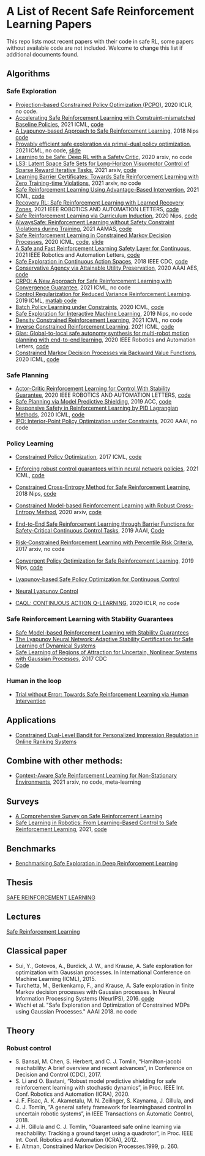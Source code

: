 # A List of Recent Safe Reinforcement Learning Papers
This repo lists most recent papers with their code in safe RL, some papers without available code are not included. Welcome to change this list if additional documents found.
## Algorithms
### Safe Exploration
- [Projection-based Constrained Policy Optimization (PCPO)](https://openreview.net/forum?id=M3NDrHEGyyO), 2020 ICLR, no code.
- [Accelerating Safe Reinforcement Learning with Constraint-mismatched Baseline Policies](https://proceedings.mlr.press/v139/yang21i.html), 2021 ICML, [code](https://sites.google.com/view/spacealgo)
- [A Lyapunov-based Approach to Safe Reinforcement Learning](https://arxiv.org/pdf/1805.07708.pdf), 2018 Nips
[code](https://github.com/befelix/safe_learning)
- [Provably efficient safe exploration via primal-dual policy optimization](http://proceedings.mlr.press/v130/ding21d/ding21d.pdf), 2021 ICML, no code, [slide](https://slideslive.com/s/dongsheng-ding-24136)
- [Learning to be Safe: Deep RL with a Safety Critic](https://arxiv.org/pdf/2010.14603.pdf), 2020 arxiv, no code
- [LS3: Latent Space Safe Sets for Long-Horizon Visuomotor Control of Sparse Reward Iterative Tasks](https://arxiv.org/pdf/2107.04775.pdf), 2021 arxiv, [code](https://github.com/albertwilcox/latent-space-safe-sets)
- [Learning Barrier Certificates: Towards Safe Reinforcement Learning with Zero Training-time Violations](https://arxiv.org/pdf/2108.01846.pdf), 2021 arxiv, no code
- [Safe Reinforcement Learning Using Advantage-Based Intervention](https://arxiv.org/abs/2106.09110), 2021 ICML, [code](https://github.com/nolanwagener/safe_rl) 
- [Recovery RL: Safe Reinforcement Learning with Learned Recovery Zones](https://arxiv.org/pdf/2010.15920.pdf), 2021 IEEE ROBOTICS AND AUTOMATION LETTERS, [code](https://github.com/abalakrishna123/recovery-rl)
- [Safe Reinforcement Learning via Curriculum Induction](https://paperswithcode.com/paper/safe-reinforcement-learning-via-curriculum), 2020 Nips, [code](https://github.com/zuzuba/CISR_NeurIPS20) 
- [AlwaysSafe: Reinforcement Learning without Safety Constraint Violations during Training](https://www.ifaamas.org/Proceedings/aamas2021/pdfs/p1226.pdf), 2021 AAMAS, [code](https://github.com/AlgTUDelft/AlwaysSafe)
- [Safe Reinforcement Learning in Constrained Markov Decision Processes](https://paperswithcode.com/paper/safe-reinforcement-learning-in-constrained), 2020 ICML, [code](https://github.com/akifumi-wachi-4/safe_near_optimal_mdp), [slide](https://icml.cc/media/icml-2020/Slides/5904.pdf)
- [A Safe and Fast Reinforcement Learning Safety Layer for Continuous](https://arxiv.org/abs/2011.08421), 2021 IEEE Robotics and Automation Letters, [code](https://github.com/roahmlab/reachability-based_trajectory_safeguard)
- [Safe Exploration in Continuous Action Spaces](https://arxiv.org/pdf/1801.08757.pdf),  2018 IEEE CDC, [code](https://github.com/AgrawalAmey/safe-explorer)
- [Conservative Agency via Attainable Utility Preservation](https://dl.acm.org/doi/abs/10.1145/3375627.3375851), 2020 AAAI AES, [code](https://github.com/alexander-turner/attainable-utility-preservation)
- [CRPO: A New Approach for Safe Reinforcement Learning with Convergence Guarantee](https://proceedings.mlr.press/v139/xu21a.html), 2021 ICML, no code 
- [Control Regularization for Reduced Variance Reinforcement Learning](http://proceedings.mlr.press/v97/cheng19a.html). 2019 ICML, [matlab code](https://github.com/rcheng805/CORE-RL)
- [Batch Policy Learning under Constraints](http://proceedings.mlr.press/v97/le19a.html), 2020 ICML, [code](https://github.com/clvoloshin/constrained_batch_policy_learning) 
- [Safe Exploration for Interactive Machine Learning](https://arxiv.org/abs/1910.13726), 2019 Nips, no code
- [Density Constrained Reinforcement Learning](http://proceedings.mlr.press/v139/qin21a.html), 2021 ICML, no code
- [Inverse Constrained Reinforcement Learning](https://arxiv.org/abs/2011.09999), 2021 ICML, [code](https://github.com/shehryar-malik/icrl)
- [Glas: Global-to-local safe autonomy synthesis for multi-robot motion planning with end-to-end learning](https://ieeexplore.ieee.org/abstract/document/9091314?casa_token=88NbMVeL7CoAAAAA:0LcjqPAgswvMtw1KhS2kN9m0TjwcOAc94XrPFfzUuKiKvYfFDHfHaC7I63CMvA_17-MWrTD8GUY), 2020 IEEE Robotics and Automation Letters,
[code](https://github.com/bpriviere/glas)
- [Constrained Markov Decision Processes via Backward Value Functions](http://proceedings.mlr.press/v119/satija20a.html), 2020 ICML, [code](https://github.com/hercky/cmdps_via_bvf)



### Safe Planning
- [Actor-Critic Reinforcement Learning for Control With Stability Guarantee](file:///Users/huiliangzhang/Downloads/09146733.pdf), 2020 IEEE ROBOTICS AND AUTOMATION LETTERS, 
[code](https://github.com/hithmh/Actor-critic-with-stability-guarantee)
- [Safe Planning via Model Predictive Shielding](https://arxiv.org/pdf/1905.10691.pdf), 2019 ACC, [code](https://github.com/obastani/model-predictive-shielding)
- [Responsive Safety in Reinforcement Learning by PID Lagrangian Methods](http://proceedings.mlr.press/v119/stooke20a.html), 2020 ICML, [code](https://github.com/astooke/rlpyt/tree/master/rlpyt/projects/safe)
- [IPO: Interior-Point Policy Optimization under Constraints](https://ojs.aaai.org/index.php/AAAI/article/view/5932), 2020 AAAI, no code
### Policy Learning

- [Constrained Policy Optimization](https://arxiv.org/abs/1705.10528), 2017 ICML, [code](https://paperswithcode.com/paper/constrained-policy-optimization)
- [Enforcing robust control guarantees within neural network policies](https://arxiv.org/abs/2011.08105), 2021 ICML, [code](https://github.com/locuslab/robust-nn-control)
- [Constrained Cross-Entropy Method for Safe Reinforcement Learning](https://proceedings.neurips.cc/paper/2018/file/34ffeb359a192eb8174b6854643cc046-Paper.pdf), 2018 Nips, [code](https://github.com/oscarkey/constrained-cem-mpc)

- [Constrained Model-based Reinforcement Learning with Robust Cross-Entropy Method](https://arxiv.org/abs/2010.07968), 2020 arxiv, [code](https://github.com/liuzuxin/safe-mbrl)

- [End-to-End Safe Reinforcement Learning through Barrier Functions for Safety-Critical Continuous Control Tasks](https://rcheng805.github.io/files/aaai2019.pdf), 2019 AAAI, [Code](https://github.com/rcheng805/RL-CBF)
- [Risk-Constrained Reinforcement Learning with Percentile Risk Criteria](https://arxiv.org/pdf/1512.01629.pdf), 2017 arxiv, no code
- [Convergent Policy Optimization for Safe Reinforcement Learning](https://arxiv.org/abs/1910.12156), 2019 Nips,
[code](https://github.com/ming93/Safe_reinforcement_learning)
- [Lyapunov-based Safe Policy Optimization for Continuous Control](https://arxiv.org/pdf/1901.10031.pdf)
- [Neural Lyapunov Control](http://papers.nips.cc/paper/8587-neural-lyapunov-control.pdf)
- [CAQL: CONTINUOUS ACTION Q-LEARNING](https://arxiv.org/pdf/1909.12397.pdf), 2020 ICLR, no code

### Safe Reinforcement Learning with Stability Guarantees
- [Safe Model-based Reinforcement Learning with Stability Guarantees](https://papers.nips.cc/paper/6692-safe-model-based-reinforcement-learning-with-stability-guarantees.pdf)
- [The Lyapunov Neural Network: Adaptive Stability Certification for Safe Learning of Dynamical Systems](https://arxiv.org/pdf/1808.00924.pdf)
- [Safe Learning of Regions of Attraction for Uncertain, Nonlinear Systems with Gaussian Processes](https://arxiv.org/pdf/1603.04915.pdf), 2017 CDC
- [Code](https://github.com/befelix/safe_learning)

### Human in the loop
- [Trial without Error: Towards Safe Reinforcement Learning via Human Intervention](https://arxiv.org/abs/1707.05173)


## Applications
- [Constrained Dual-Level Bandit for Personalized Impression Regulation in Online Ranking Systems](https://dl.acm.org/doi/fullHtml/10.1145/3461340)

## Combine with other methods:
- [Context-Aware Safe Reinforcement Learning for Non-Stationary Environments](https://arxiv.org/pdf/2101.00531.pdf), 2021 arxiv, no code, meta-learning
## Surveys
- [A Comprehensive Survey on Safe Reinforcement Learning](http://www.jmlr.org/papers/volume16/garcia15a/garcia15a.pdf)
- [Safe Learning in Robotics: From Learning-Based Control to Safe Reinforcement Learning](https://paperswithcode.com/paper/safe-learning-in-robotics-from-learning-based), 2021, [code](https://github.com/utiasDSL/safe-control-gym)
## Benchmarks
- [Benchmarking Safe Exploration in Deep Reinforcement Learning](https://d4mucfpksywv.cloudfront.net/safexp-short.pdf)

## Thesis
[SAFE REINFORCEMENT LEARNING](https://people.cs.umass.edu/~pthomas/papers/Thomas2015c.pdf)

## Lectures
[Safe Reinforcement Learning](https://web.stanford.edu/class/cs234/slides/2017/cs234_guest_lecture_safe_rl.pdf)

## Classical paper 
- Sui, Y., Gotovos, A., Burdick, J. W., and Krause, A. Safe
exploration for optimization with Gaussian processes. In
International Conference on Machine Learning (ICML), 2015.
- Turchetta, M., Berkenkamp, F., and Krause, A. Safe exploration
in finite Markov decision processes with Gaussian
processes. In Neural Information Processing Systems
(NeurIPS), 2016. [code](https://github.com/befelix/SafeMDP)
- Wachi et al. "Safe Exploration and Optimization of
Constrained MDPs using Gaussian Processes." AAAI 2018. no code
## Theory
### Robust control
- S. Bansal, M. Chen, S. Herbert, and C. J. Tomlin, “Hamilton-jacobi
reachability: A brief overview and recent advances”, in Conference on
Decision and Control (CDC), 2017.
- S. Li and O. Bastani, “Robust model predictive shielding for safe
reinforcement learning with stochastic dynamics”, in Proc. IEEE Int.
Conf. Robotics and Automation (ICRA), 2020.
- J. F. Fisac, A. K. Akametalu, M. N. Zeilinger, S. Kaynama, J.
Gillula, and C. J. Tomlin, “A general safety framework for learningbased
control in uncertain robotic systems”, in IEEE Transactions on
Automatic Control, 2018.
- J. H. Gillula and C. J. Tomlin, “Guaranteed safe online learning via
reachability: Tracking a ground target using a quadrotor”, in Proc.
IEEE Int. Conf. Robotics and Automation (ICRA), 2012.
- E. Altman, Constrained Markov Decision Processes.1999, p. 260.
